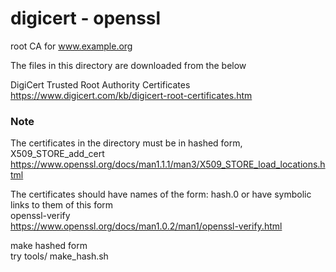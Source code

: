 digicert - openssl
===============

root CA for www.example.org <br/>

The files in this directory are downloaded from the below <br/>

DigiCert Trusted Root Authority Certificates <br/>
https://www.digicert.com/kb/digicert-root-certificates.htm <br/>

### Note
The certificates in the directory must be in hashed form, <br/>
X509_STORE_add_cert  <br/>
https://www.openssl.org/docs/man1.1.1/man3/X509_STORE_load_locations.html  <br/>

The certificates should have names of the form: hash.0 or have symbolic links to them of this form <br/>
openssl-verify <br/>
https://www.openssl.org/docs/man1.0.2/man1/openssl-verify.html <br/>

make hashed form  <br/>
try tools/ make_hash.sh  <br/>
